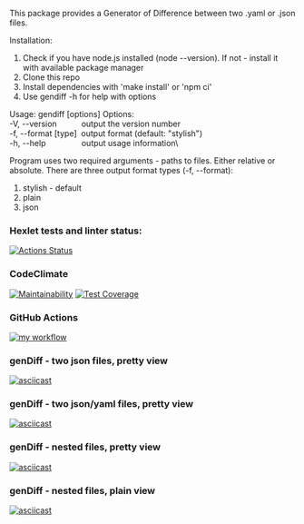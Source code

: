 This package provides a Generator of Difference between two .yaml or .json files.

Installation:
1. Check if you have node.js installed (node --version). If not - install it with available package manager
2. Clone this repo
3. Install dependencies with 'make install' or 'npm ci'
4. Use gendiff -h for help with options

Usage: gendiff [options] <filepath1> <filepath2>
Options:\
  -V, --version           output the version number\
  -f, --format [type]  output format (default: "stylish")\
  -h, --help                output usage information\

Program uses two required arguments - paths to files. Either relative or absolute.
There are three output format types (-f, --format):
  1. stylish - default
  2. plain
  3. json

### Hexlet tests and linter status:
[![Actions Status](https://github.com/nidges/backend-project-lvl2/workflows/hexlet-check/badge.svg)](https://github.com/nidges/backend-project-lvl2/actions)

### CodeClimate
[![Maintainability](https://api.codeclimate.com/v1/badges/dd3647cd07c204c32ab5/maintainability)](https://codeclimate.com/github/nidges/backend-project-lvl2/maintainability)
[![Test Coverage](https://api.codeclimate.com/v1/badges/dd3647cd07c204c32ab5/test_coverage)](https://codeclimate.com/github/nidges/backend-project-lvl2/test_coverage)

### GitHub Actions
[![my workflow](https://github.com/nidges/backend-project-lvl2/actions/workflows/my-workflow.yml/badge.svg?event=push)](https://github.com/nidges/backend-project-lvl2/actions/workflows/my-workflow.yml)
  
### genDiff - two json files, pretty view
[![asciicast](https://asciinema.org/a/NNS08MaudOYBwbw0YsXet4v0M.svg)](https://asciinema.org/a/NNS08MaudOYBwbw0YsXet4v0M)
### genDiff - two json/yaml files, pretty view
[![asciicast](https://asciinema.org/a/4NBqpdIr5SWBXfDbHpHEP9hqm.svg)](https://asciinema.org/a/4NBqpdIr5SWBXfDbHpHEP9hqm)
### genDiff - nested files, pretty view
[![asciicast](https://asciinema.org/a/Ox3ZAahytTrwEGGh3NqRpYJO9.svg)](https://asciinema.org/a/Ox3ZAahytTrwEGGh3NqRpYJO9)
### genDiff - nested files, plain view
[![asciicast](https://asciinema.org/a/fcDIWYE988JQLwG9thT6ldqys.svg)](https://asciinema.org/a/fcDIWYE988JQLwG9thT6ldqys)
